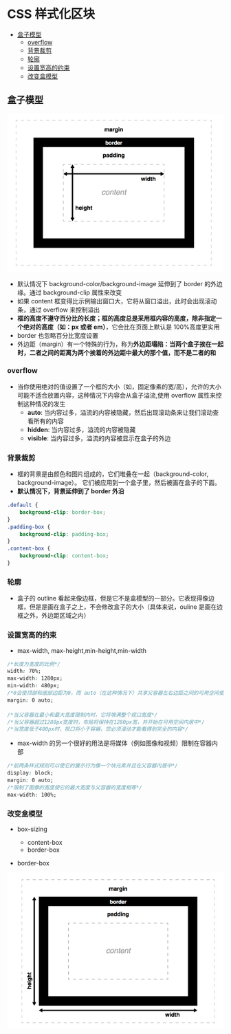 # CSS 样式化区块

-   [盒子模型](#盒子模型)
    -   [overflow](#overflow)
    -   [背景裁剪](#背景裁剪)
    -   [轮廓](#轮廓)
    -   [设置宽高的约束](#设置宽高的约束)
    -   [改变盒模型](#改变盒模型)

## 盒子模型

![content-box](./../../image-resources/web/css/盒子模型.png)

-   默认情况下 background-color/background-image 延伸到了 border 的外边缘。通过 background-clip 属性来改变
-   如果 content 框变得比示例输出窗口大，它将从窗口溢出，此时会出现滚动条，通过 overflow 来控制溢出
-   **框的高度不遵守百分比的长度；框的高度总是采用框内容的高度，除非指定一个绝对的高度（如：px 或者 em）**，它会比在页面上默认是 100%高度更实用
-   border 也忽略百分比宽度设置
-   外边距（margin）有一个特殊的行为，称为**外边距塌陷：当两个盒子挨在一起时，二者之间的距离为两个挨着的外边距中最大的那个值，而不是二者的和**

### overflow

-   当你使用绝对的值设置了一个框的大小（如，固定像素的宽/高），允许的大小可能不适合放置内容，这种情况下内容会从盒子溢流,使用 overflow 属性来控制这种情况的发生
    -   **auto**: 当内容过多，溢流的内容被隐藏，然后出现滚动条来让我们滚动查看所有的内容
    -   **hidden**: 当内容过多，溢流的内容被隐藏
    -   **visible**: 当内容过多，溢流的内容被显示在盒子的外边

### 背景裁剪

-   框的背景是由颜色和图片组成的，它们堆叠在一起（background-color, background-image）。 它们被应用到一个盒子里，然后被画在盒子的下面。
-   **默认情况下，背景延伸到了 border 外沿**

```css
.default {
    background-clip: border-box;
}
.padding-box {
    background-clip: padding-box;
}
.content-box {
    background-clip: content-box;
}
```

### 轮廓

-   盒子的 outline 看起来像边框，但是它不是盒模型的一部分。它表现得像边框，但是是画在盒子之上，不会修改盒子的大小（具体来说，ouline 是画在边框之外，外边距区域之内）

### 设置宽高的约束

-   max-width, max-height,min-height,min-width

```css
/*长度为宽度的比例*/
width: 70%;
max-width: 1280px;
min-width: 480px;
/*0会使顶部和底部边距为0，而 auto（在这种情况下）共享父容器左右边距之间的可用空间使它居中*/
margin: 0 auto;

/*当父容器在最小和最大宽度限制内时，它将填满整个视口宽度*/
/*当父容器超过1280px宽度时，布局将保持在1280px宽，并开始在可用空间内居中*/
/*当宽度低于480px时，视口将小于容器，您必须滚动才能看得到完全的内容*/
```

-   max-width 的另一个很好的用法是将媒体（例如图像和视频）限制在容器内部

```css
/*前两条样式规则可以使它的展示行为像一个块元素并且在父容器内居中*/
display: block;
margin: 0 auto;
/*限制了图像的宽度使它的最大宽度与父容器的宽度相等*/
max-width: 100%;
```

### 改变盒模型

-   box-sizing

    -   content-box
    -   border-box

-   border-box

![border-box](./../../image-resources/web/css/border-box.png)
